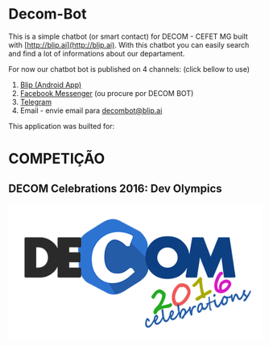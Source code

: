 # Decom-Bot

This is a simple chatbot (or smart contact) for DECOM - CEFET MG built with [http://blip.ai](http://blip.ai).
With this chatbot you can easily search and find a lot of informations about our departament.

For now our chatbot bot is published on 4 channels:
(click bellow to use)

1. [Blip (Android App)](https://goo.gl/2jVpYQ)
2. [Facebook Messenger](http://m.me/591644264350170) (ou procure por DECOM BOT)
3. [Telegram]()
4. Email - envie email para decombot@blip.ai

This application was builted for:

# COMPETIÇÃO 
## DECOM Celebrations 2016: Dev Olympics

![](src/images/logo-decom-celebrations.png)

